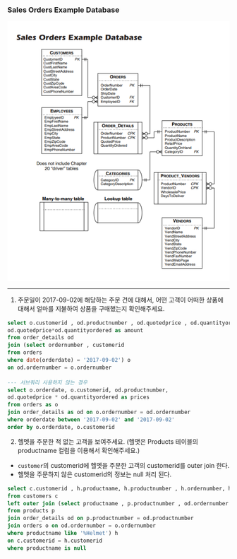### Sales Orders Example Database
<img src='https://github.com/xxshenanigans/DA_Study/blob/main/SQL/Week1/erd.png?raw=true'>

---

1. 주문일이 2017-09-02에 해당하는 주문 건에 대해서, 어떤 고객이 어떠한 상품에 대해서 얼마를 지불하여 상품을 구매했는지 확인해주세요.
```SQL
select o.customerid , od.productnumber , od.quotedprice , od.quantityordered , 
od.quotedprice*od.quantityordered as amount
from order_details od 
join (select ordernumber , customerid 
from orders
where date(orderdate) = '2017-09-02') o
on od.ordernumber = o.ordernumber

--- 서브쿼리 사용하지 않는 경우
select o.orderdate, o.customerid, od.productnumber,
od.quotedprice * od.quantityordered as prices
from orders as o
join order_details as od on o.ordernumber = od.ordernumber
where orderdate between '2017-09-02' and '2017-09-02'
order by o.orderdate, o.customerid
```

2. 헬멧을 주문한 적 없는 고객을 보여주세요. (헬맷은 Products 테이블의 productname 컬럼을 이용해서 확인해주세요.)
- `customer`의 customerid에 헬멧을 주문한 고객의 customerid를 outer join 한다.
- 헬멧을 주문하지 않은 customerid의 정보는 null 처리 된다.
```SQL
select c.customerid , h.productname, h.productnumber , h.ordernumber, h.customerid
from customers c 
left outer join (select productname , p.productnumber , od.ordernumber , o.customerid 
from products p 
join order_details od on p.productnumber = od.productnumber 
join orders o on od.ordernumber = o.ordernumber 
where productname like '%Helmet') h
on c.customerid = h.customerid
where productname is null
```
